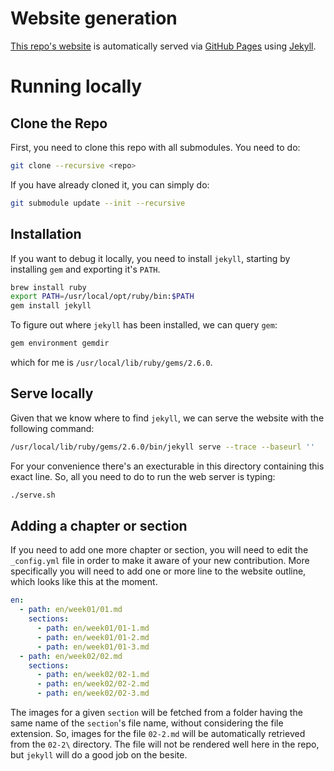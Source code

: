 # Website generation

[This repo's website](https://atcold.github.io/pytorch-Deep-Learning) is automatically served via [GitHub Pages](https://pages.github.com/) using [Jekyll](https://jekyllrb.com/).

# Running locally

## Clone the Repo

First, you need to clone this repo with all submodules. You need to do:

```bash
git clone --recursive <repo>
```

If you have already cloned it, you can simply do:

```bash
git submodule update --init --recursive
```

## Installation

If you want to debug it locally, you need to install `jekyll`, starting by installing `gem` and exporting it's `PATH`.

```bash
brew install ruby
export PATH=/usr/local/opt/ruby/bin:$PATH
gem install jekyll
```

To figure out where `jekyll` has been installed, we can query `gem`:

```bash
gem environment gemdir
```

which for me is `/usr/local/lib/ruby/gems/2.6.0`.

## Serve locally

Given that we know where to find `jekyll`, we can serve the website with the following command:

```bash
/usr/local/lib/ruby/gems/2.6.0/bin/jekyll serve --trace --baseurl ''
```

For your convenience there's an execturable in this directory containing this exact line. So, all you need to do to run the web server is typing:

```bash
./serve.sh
```

## Adding a chapter or section

If you need to add one more chapter or section, you will need to edit the `_config.yml` file in order to make it aware of your new contribution. More specifically you will need to add one or more line to the website outline, which looks like this at the moment.

```yaml
en:
  - path: en/week01/01.md
    sections:
      - path: en/week01/01-1.md
      - path: en/week01/01-2.md
      - path: en/week01/01-3.md
  - path: en/week02/02.md
    sections:
      - path: en/week02/02-1.md
      - path: en/week02/02-2.md
      - path: en/week02/02-3.md
```

The images for a given `section` will be fetched from a folder having the same name of the `section`'s file name, without considering the file extension. So, images for the file `02-2.md` will be automatically retrieved from the `02-2\` directory. The file will not be rendered well here in the repo, but `jekyll` will do a good job on the besite.
